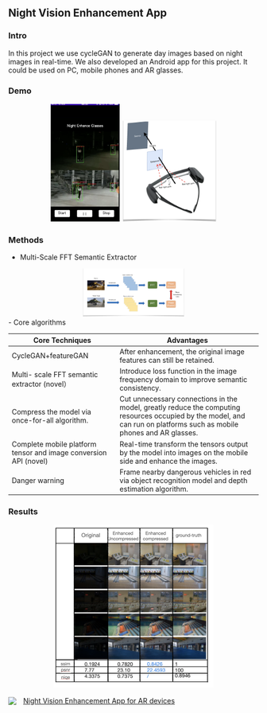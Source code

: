 ## Night Vision Enhancement App

### Intro

In this project we use cycleGAN to generate day images based on night images in real-time. We also developed an Android app for this project. It could be used on PC, mobile phones and AR glasses.

### Demo

<div style="text-align: center;">
    <img src="image/nigh2day/1718830888833.png" alt="1718830888833" style="zoom:30%;" />
    <img src="image/nigh2day/1718830901662.png" alt="1718830901662" style="zoom:20%;" />
</div>

### Methods

- Multi-Scale FFT Semantic Extractor

<div style="text-align: center;">
  <img src="image/nigh2day/1718831357179.png" alt="1718831357179" style="zoom:20%;" />
</div>
- Core algorithms

| **Core Techniques**                                        | **Advantages**                                                                                                                                                   |
| ---------------------------------------------------------------- | ---------------------------------------------------------------------------------------------------------------------------------------------------------------------- |
| CycleGAN+featureGAN                                              | After enhancement, the original image features can still be retained.                                                                                                  |
| Multi- scale FFT semantic extractor (novel）                     | Introduce loss function in the image frequency domain to improve semantic consistency.                                                                                 |
| Compress the model via once-for-all algorithm.                   | Cut unnecessary connections in the model, greatly reduce the computing resources occupied by the model, and can run on platforms such as mobile phones and AR glasses. |
| Complete mobile platform tensor and image conversion API (novel) | Real-time transform the tensors output by the model into images on the mobile side and enhance the images.                                                             |
| Danger warning                                                   | Frame nearby dangerous vehicles in red via object recognition model and depth estimation algorithm.                                                                    |

### Results

<div style="text-align: center;">
  <img src="image/nigh2day/1718831683382.png" alt="1718831683382" style="zoom:50%;" />
</div>

<p>
    <img src="https://github.githubassets.com/images/modules/logos_page/GitHub-Mark.png" style="width:20px; vertical-align:middle;" />
    <a href="https://github.com/SilenceMonk/Night-Vision-Enhancement-App-for-AR-devices" style="margin-left: 10px; vertical-align: middle;">Night Vision Enhancement App for AR devices</a>
</p>
